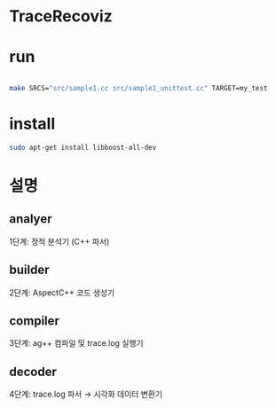 # TraceRecoviz


# run

``` bash

make SRCS="src/sample1.cc src/sample1_unittest.cc" TARGET=my_test

```

# install
    
``` bash
sudo apt-get install libboost-all-dev
```
# 설명
## analyer 
1단계: 정적 분석기 (C++ 파서)
## builder
2단계: AspectC++ 코드 생성기
## compiler
3단계: ag++ 컴파일 및 trace.log 실행기
## decoder
4단계: trace.log 파서 → 시각화 데이터 변환기

